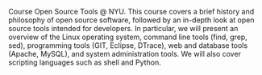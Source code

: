 Course Open Source Tools @ NYU. This course covers a brief history and philosophy of open source software, followed by an in-depth look at open source tools intended for developers. In particular, we will present an overview of the Linux operating system, command line tools (find, grep, sed), programming tools (GIT, Eclipse, DTrace), web and database tools (Apache, MySQL), and system administration tools. We will also cover scripting languages such as shell and Python.
